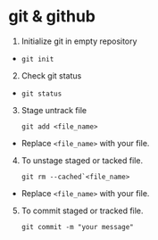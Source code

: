 # git & github

1. Initialize git in empty repository
+ ````
  git init
  ````
2. Check git status
+ ````
  git status
  ````
3. Stage untrack file
   ````
   git add <file_name>
   ````
+  Replace `<file_name>` with your file.
  
4. To unstage staged or tacked file.
   ```
   git rm --cached`<file_name>
   ````
+  Replace `<file_name>` with your file.

5. To commit staged or tracked file.
   ````
   git commit -m "your message"
   ````
